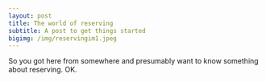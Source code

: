 ```yaml
---
layout: post
title: The world of reserving
subtitle: A post to get things started
bigimg: /img/reservingim1.jpeg
---
```


So you got here from somewhere and presumably want to know something about reserving. OK.

